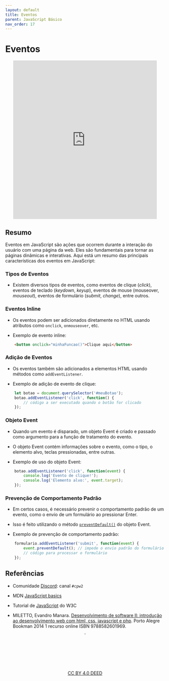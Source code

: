 ```yaml
---
layout: default
title: Eventos
parent: JavaScript Básico
nav_order: 17
---
```


# Eventos

<center>
<iframe src="https://cpw2.rpmhub.dev/eventos/slides/index.html#/" title="Eventos" width="90%" height="500" style="border:none;"></iframe>
</center>

## Resumo

Eventos em JavaScript são ações que ocorrem durante a interação do usuário com
uma página da web. Eles são fundamentais para tornar as páginas dinâmicas e
interativas. Aqui está um resumo das principais características dos eventos em
JavaScript:

### Tipos de Eventos

- Existem diversos tipos de eventos, como eventos de clique (_click_), eventos
de teclado (_keydown_, _keyup_), eventos de mouse (mouseover, _mouseout_),
eventos de formulário (_submit_, _change_), entre outros.

### Eventos Inline

- Os eventos podem ser adicionados diretamente no HTML usando atributos
como `onclick`, `onmouseover`, etc.

- Exemplo de evento inline:

```html
    <button onclick="minhaFuncao()">Clique aqui</button>
```

### Adição de Eventos

- Os eventos também são adicionados a elementos HTML usando métodos como
`addEventListener`.

- Exemplo de adição de evento de clique:

```javascript
    let botao = document.querySelector('#meuBotao');
    botao.addEventListener('click', function() {
        // código a ser executado quando o botão for clicado
    });
```

### Objeto Event

- Quando um evento é disparado, um objeto Event é criado e passado como
argumento para a função de tratamento do evento.

- O objeto Event contém informações sobre o evento, como o tipo, o elemento
alvo, teclas pressionadas, entre outras.

- Exemplo de uso do objeto Event:

```javascript
    botao.addEventListener('click', function(event) {
        console.log('Evento de clique!');
        console.log('Elemento alvo:', event.target);
    });
```

### Prevenção de Comportamento Padrão

- Em certos casos, é necessário prevenir o comportamento padrão de um evento,
como o envio de um formulário ao pressionar Enter.

- Isso é feito utilizando o método [`preventDefault()`](https://developer.mozilla.org/en-US/docs/Web/API/Event/preventDefault) do objeto Event.

- Exemplo de prevenção de comportamento padrão:

```javascript
    formulario.addEventListener('submit', function(event) {
        event.preventDefault(); // impede o envio padrão do formulário
        // código para processar o formulário
    });
```

## Referências

* Comunidade [Discord](https://discord.com/invite/C29cqvm): canal `#cpw2`

* MDN [JavaScript basics](https://developer.mozilla.org/en-US/docs/Learn/Getting_started_with_the_web/JavaScript_basics)

* Tutorial de [JavaScript](http://www.w3schools.com/js) do W3C

* MILETTO, Evandro Manara. [Desenvolvimento de software II: introdução ao desenvolvimento web com html, css, javascript e php](https://biblioteca.ifrs.edu.br/pergamum_ifrs/biblioteca_s/acesso_login.php?cod_acervo_acessibilidade=5020682&acesso=aHR0cHM6Ly9pbnRlZ3JhZGEubWluaGFiaWJsaW90ZWNhLmNvbS5ici9ib29rcy85Nzg4NTgyNjAxOTY5&label=acesso%20restrito). Porto Alegre Bookman 2014 1 recurso online ISBN 9788582601969.

<center>
<a href="https://github.com/rodrigoprestesmachado" target="blanck"><img src="../imgs/logo.png" alt="Rodrigo Prestes Machado" width="3%" height="3%" border=0 style="border:0; text-decoration:none; outline:none"></a><br/>
<a rel="license" href="http://creativecommons.org/licenses/by/4.0/">CC BY 4.0 DEED</a>
</center>